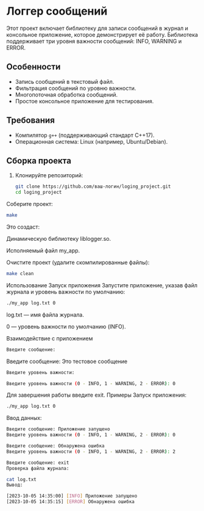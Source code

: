 # Логгер сообщений

Этот проект включает библиотеку для записи сообщений в журнал и консольное приложение, которое демонстрирует её работу. Библиотека поддерживает три уровня важности сообщений: INFO, WARNING и ERROR.

## Особенности

- Запись сообщений в текстовый файл.
- Фильтрация сообщений по уровню важности.
- Многопоточная обработка сообщений.
- Простое консольное приложение для тестирования.

## Требования

- Компилятор `g++` (поддерживающий стандарт C++17).
- Операционная система: Linux (например, Ubuntu/Debian).

## Сборка проекта

1. Клонируйте репозиторий:
   ```bash
   git clone https://github.com/ваш-логин/loging_project.git
   cd loging_project
   ```
Соберите проект:

```bash
make
```
Это создаст:

Динамическую библиотеку liblogger.so.

Исполняемый файл my_app.

Очистите проект (удалите скомпилированные файлы):

```bash
make clean
```

Использование
Запуск приложения
Запустите приложение, указав файл журнала и уровень важности по умолчанию:

```bash
./my_app log.txt 0
```
log.txt — имя файла журнала.

0 — уровень важности по умолчанию (INFO).

Взаимодействие с приложением
```bash
Введите сообщение:
```

Введите сообщение: Это тестовое сообщение
```bash
Введите уровень важности:
```

```bash
Введите уровень важности (0 - INFO, 1 - WARNING, 2 - ERROR): 0
```
Для завершения работы введите exit.
Примеры 
Запуск приложения:

```bash
./my_app log.txt 0
```

Ввод данных:

```bash
Введите сообщение: Приложение запущено
Введите уровень важности (0 - INFO, 1 - WARNING, 2 - ERROR): 0

Введите сообщение: Обнаружена ошибка
Введите уровень важности (0 - INFO, 1 - WARNING, 2 - ERROR): 2

Введите сообщение: exit
Проверка файла журнала:
```

```bash
cat log.txt
Вывод:
```

```bash
[2023-10-05 14:35:00] [INFO] Приложение запущено
[2023-10-05 14:35:15] [ERROR] Обнаружена ошибка
```
